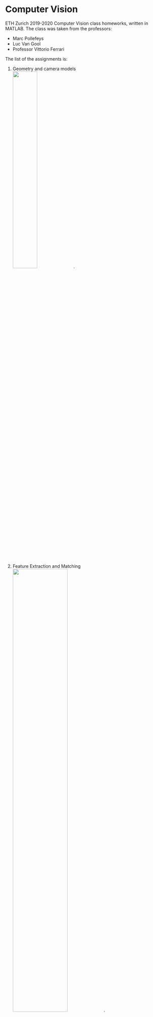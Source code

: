 # Computer Vision
ETH Zurich 2019-2020 Computer Vision class homeworks, written in MATLAB.
The class was taken from the professors:
- Marc Pollefeys
- Luc Van Gool
- Professor Vittorio Ferrari

The list of the assignments is:
1. Geometry and camera models <br>
<img src="https://github.com/alessiapacca/Computer-Vision-/blob/master/imgs/camera.png" width="40%">.
2. Feature Extraction and Matching <br>
<img src="https://github.com/alessiapacca/Computer-Vision-/blob/master/imgs/featureextraction.png" width="60%">.
3. Particle Filter and Monte Carlo Localization	<br>
<img src="https://github.com/alessiapacca/Computer-Vision-/blob/master/imgs/montecarli.png" width="60%">.
4. Model Fitting and Multiple View Geometry	<br>
<img src="https://github.com/alessiapacca/Computer-Vision-/blob/master/imgs/modelfitting.png" width="60%">.
5. Image Segmentation <br>
<img src="https://github.com/alessiapacca/Computer-Vision-/blob/master/imgs/segmentation.png" width="60%">.
6. Stereo Matching <br>
<img src="https://github.com/alessiapacca/Computer-Vision-/blob/master/imgs/stereomatching.png" width="60%">.
7. Structure from Motion <br>
<img src="https://github.com/alessiapacca/Computer-Vision-/blob/master/imgs/structurefrommotion.png" width="60%">.
8. Shape Context	<br>
<img src="https://github.com/alessiapacca/Computer-Vision-/blob/master/imgs/shapecontext.png" width="60%">.
9. Shape from Silhouettes<br>
<img src="https://github.com/alessiapacca/Computer-Vision-/blob/master/imgs/shapefromsil.png" width="60%">.
10. Object Category Recognition	<br>
<img src="https://github.com/alessiapacca/Computer-Vision-/blob/master/imgs/codebok.png" width="60%">.
11. Condensation Tracker	<br>
<img src="https://github.com/alessiapacca/Computer-Vision-/blob/master/imgs/cond_tracker.png" width="40%">.



Final average: 93.26/100
